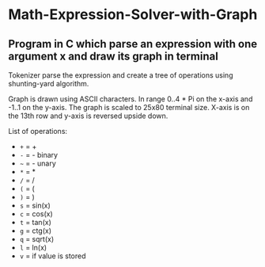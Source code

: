 # Math-Expression-Solver-with-Graph
## Program in C which parse an expression with one argument x and draw its graph in terminal

Tokenizer parse the expression and create a tree of operations using shunting-yard algorithm.

Graph is drawn using ASCII characters. In range 0..4 * Pi on the x-axis and -1..1 on the y-axis. 
The graph is scaled to 25x80 terminal size. X-axis is on the 13th row and y-axis is reversed upside down.


List of operations:

- `+` = +
- `-` = - binary
- `~` = - unary  
- `*` = *
- `/` = /
- `(` = (
- `)` = )
- `s` = sin(x)  
- `c` = cos(x)
- `t` = tan(x)
- `g` = ctg(x)
- `q` = sqrt(x)
- `l` = ln(x)
- `v` = if value is stored

